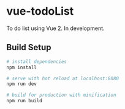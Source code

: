 # vue-todoList
To do list using Vue 2. In development. 

## Build Setup

``` bash
# install dependencies
npm install

# serve with hot reload at localhost:8080
npm run dev

# build for production with minification
npm run build
```